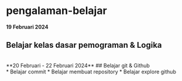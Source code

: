 # pengalaman-belajar

**19 Februari 2024** <br>
## Belajar kelas dasar pemograman & Logika
<br>
**20 Februari - 22 Februari 2024**
## Belajar git & Github <br>
* Belajar commit
* Belajar membuat repository
* Belajar explore github
